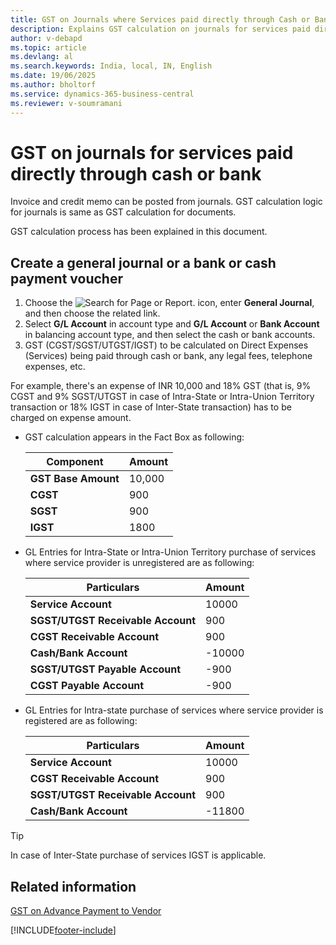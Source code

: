 ```yaml
---
title: GST on Journals where Services paid directly through Cash or Bank
description: Explains GST calculation on journals for services paid directly via cash or bank in Business Central India localization.
author: v-debapd
ms.topic: article
ms.devlang: al
ms.search.keywords: India, local, IN, English
ms.date: 19/06/2025
ms.author: bholtorf
ms.service: dynamics-365-business-central
ms.reviewer: v-soumramani
---
```


# GST on journals for services paid directly through cash or bank

Invoice and credit memo can be posted from journals. GST calculation logic for journals is same as GST calculation for documents.

GST calculation process has been explained in this document.

## Create a general journal or a bank or cash payment voucher

1. Choose the ![Search for Page or Report.](image/search_small.png "Search for Page or Report icon") icon, enter **General Journal**, and then choose the related link.
1. Select **G/L Account** in account type and **G/L Account** or **Bank Account** in balancing account type, and then select the cash or bank accounts.
1. GST (CGST/SGST/UTGST/IGST) to be calculated on Direct Expenses (Services) being paid through cash or bank, any legal fees, telephone expenses, etc.

For example, there's an expense of INR 10,000 and 18% GST (that is, 9% CGST and 9% SGST/UTGST in case of Intra-State or Intra-Union Territory transaction or 18% IGST in case of Inter-State transaction) has to be charged on expense amount.

- GST calculation appears in the Fact Box as following:

    |Component|Amount|
    |----------------------------------|---------------------------------------|  
    |**GST Base Amount**|10,000|  
    |**CGST**|900|  
    |**SGST**|900|
    |**IGST**|1800|

- GL Entries for Intra-State or Intra-Union Territory purchase of services where service provider is unregistered are as following:

    |Particulars|Amount|
    |----------------------------------|---------------------------------------|  
    |**Service Account**|10000|  
    |**SGST/UTGST Receivable Account**|900|  
    |**CGST Receivable Account**|900|
    |**Cash/Bank Account**|-10000|
    |**SGST/UTGST Payable Account**|-900|
    |**CGST Payable Account**|-900|

- GL Entries for Intra-state purchase of services where service provider is registered are as following:

    |Particulars|Amount|
    |----------------------------------|---------------------------------------|  
    |**Service Account**|10000|
    |**CGST Receivable Account**|900|
    |**SGST/UTGST Receivable Account**|900|
    |**Cash/Bank Account**|-11800|  

> [!TIP]
> In case of Inter-State purchase of services IGST is applicable.

## Related information

[GST on Advance Payment to Vendor](GST-GST-on-Advance-Payment-made-to-Vendor.md)

[!INCLUDE[footer-include](../../includes/footer-banner.md)]
